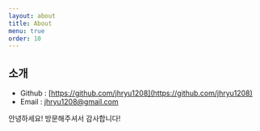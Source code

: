 ```yaml
---
layout: about
title: About
menu: true
order: 10
---
```


## 소개
- Github : [https://github.com/jhryu1208](https://github.com/jhryu1208)
- Email : [jhryu1208@gmail.com](jhryu1208@gmail.com)

안녕하세요! 방문해주셔서 감사합니다!
